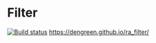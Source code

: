 # Filter
[![Build status](https://ci.appveyor.com/api/projects/status/1moiu3q224vy4q61?svg=true)](https://ci.appveyor.com/project/DenGreen/ra-filter)
https://dengreen.github.io/ra_filter/